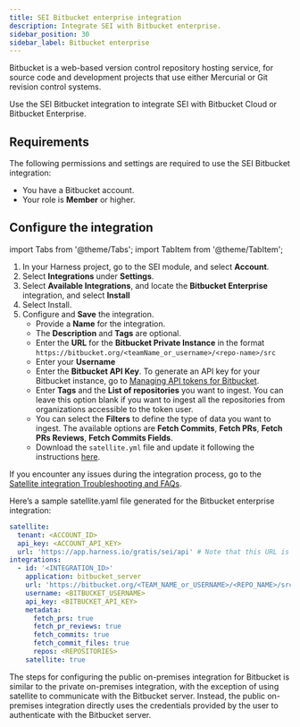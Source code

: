 ```yaml
---
title: SEI Bitbucket enterprise integration
description: Integrate SEI with Bitbucket enterprise.
sidebar_position: 30
sidebar_label: Bitbucket enterprise
---
```


Bitbucket is a web-based version control repository hosting service, for source code and development projects that use either Mercurial or Git revision control systems.

Use the SEI Bitbucket integration to integrate SEI with Bitbucket Cloud or Bitbucket Enterprise.

## Requirements

The following permissions and settings are required to use the SEI Bitbucket integration:

* You have a Bitbucket account.
* Your role is **Member** or higher.

## Configure the integration


import Tabs from '@theme/Tabs';
import TabItem from '@theme/TabItem';



<Tabs>
  <TabItem value="private-onprem" label="Private On-Prem" default>


1. In your Harness project, go to the SEI module, and select **Account**.
2. Select **Integrations** under **Settings**.
3. Select **Available Integrations**, and locate the **Bitbucket Enterprise** integration, and select **Install**
4. Select Install.
5. Configure and **Save** the integration.
   * Provide a **Name** for the integration.
   * The **Description** and **Tags** are optional.
   * Enter the **URL** for the **Bitbucket Private Instance** in the format `https://bitbucket.org/<teamName_or_username>/<repo-name>/src`
   * Enter your **Username**
   * Enter the **Bitbucket API Key**. To generate an API key for your Bitbucket instance, go to [Managing API tokens for Bitbucket](https://support.atlassian.com/atlassian-account/docs/manage-api-tokens-for-your-atlassian-account/).
   * Enter **Tags** and the **List of repositories** you want to ingest. You can leave this option blank if you want to ingest all the repositories from organizations accessible to the token user.
   * You can select the **Filters** to define the type of data you want to ingest. The available options are **Fetch Commits**, **Fetch PRs**, **Fetch PRs Reviews**, **Fetch Commits Fields**.
   * Download the `satellite.yml` file and update it following the instructions [here](/docs/software-engineering-insights/sei-ingestion-satellite/satellite-overview).

If you encounter any issues during the integration process, go to the [Satellite integration Troubleshooting and FAQs](/docs/software-engineering-insights/sei-ingestion-satellite/satellite-troubleshooting-and-faqs).

Here’s a sample satellite.yaml file generated for the Bitbucket enterprise integration:

```yaml
satellite:
  tenant: <ACCOUNT_ID>
  api_key: <ACCOUNT_API_KEY>
  url: 'https://app.harness.io/gratis/sei/api' # Note that this URL is relative to the environment you are using.
integrations:
  - id: '<INTEGRATION_ID>'
    application: bitbucket_server
    url: 'https://bitbucket.org/<TEAM_NAME_or_USERNAME>/<REPO_NAME>/src'
    username: <BITBUCKET_USERNAME>
    api_key: <BITBUCKET_API_KEY>
    metadata:
      fetch_prs: true
      fetch_pr_reviews: true
      fetch_commits: true
      fetch_commit_files: true
      repos: <REPOSITORIES>
    satellite: true

```


</TabItem>
  <TabItem value="public-onprem" label="Public On-Prem">

The steps for configuring the public on-premises integration for Bitbucket is similar to the private on-premises integration, with the exception of using satellite to communicate with the Bitbucket server. Instead, the public on-premises integration directly uses the credentials provided by the user to authenticate with the Bitbucket server.



</TabItem>
</Tabs>
